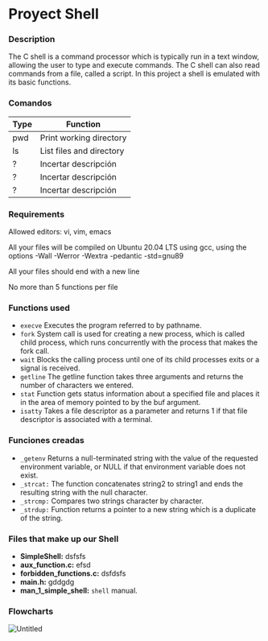 # Proyect Shell

### Description
The C shell is a command processor which is typically run in a text window, allowing the user to type and execute commands. The C shell can also read commands from a file, called a script. In this project a shell is emulated with its basic functions.

### Comandos

| Type | Function |
| --- | --- |
| pwd | Print working directory |
| ls | List files and directory |
| ? | Incertar descripción |
| ? | Incertar descripción |
| ? | Incertar descripción |

### Requirements
Allowed editors: vi, vim, emacs

All your files will be compiled on Ubuntu 20.04 LTS using gcc, using the options -Wall -Werror -Wextra -pedantic -std=gnu89

All your files should end with a new line

No more than 5 functions per file

### Functions used
- ``execve`` Executes the program referred to by pathname.
- ``fork`` System call is used for creating a new process, which is called child process, which runs concurrently with the process that makes the fork call. 
- ``wait`` Blocks the calling process until one of its child processes exits or a signal is received.
- ``getline`` The getline function takes three arguments and returns the number of characters we entered.
- ``stat`` Function gets status information about a specified file and places it in the area of memory pointed to by the buf argument.
- ``isatty`` Takes a file descriptor as a parameter and returns 1 if that file descriptor is associated with a terminal.

### Funciones creadas
- ``_getenv`` Returns a null-terminated string with the value of the requested environment variable, or NULL if that environment variable does not exist.
- ``_strcat:`` The function concatenates string2 to string1 and ends the resulting string with the null character.
- ``_strcmp:`` Compares two strings character by character.
- ``_strdup:`` Function returns a pointer to a new string which is a duplicate of the string.

### Files that make up our Shell
- **SimpleShell:** dsfsfs
- **aux_function.c:** efsd
- **forbidden_functions.c:** dsfdsfs
- **main.h:** gddgdg
- **man_1_simple_shell:** ``shell`` manual.

### Flowcharts
![Untitled](https://user-images.githubusercontent.com/44532670/207222293-7af67bce-0a65-478b-9c9f-3271d0d53808.jpg)
